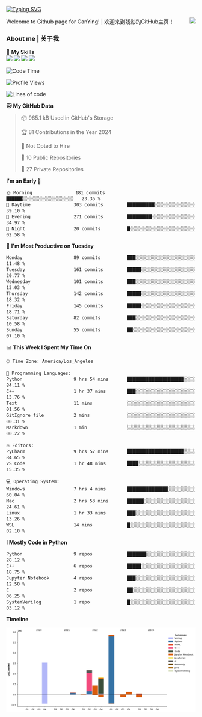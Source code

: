 [![Typing SVG](https://readme-typing-svg.herokuapp.com?size=25&duration=3500&color=00FFFF&vCenter=true&width=250&height=40&lines=Hi+Welcome+%F0%9F%91%8B%F0%9F%8F%BB;I'm+CanYing|残影)](https://git.io/typing-svg)

<a href="#">
  <img align="right" src="https://github-readme-stats.vercel.app/api?username=CanYing0913&count_private=true&rank_icon=github&show_icons=true&bg_color=15,f2f7fd,E0EAFC&" />
</a>

Welcome to Github page for CanYing! | 欢迎来到残影的GitHub主页！

### About me | 关于我

🌟 **My Skills**  
![](https://img.shields.io/badge/-C-A8B9CC?style=flat-square&logo=C&logoColor=fff)
![](https://img.shields.io/badge/-C++-00599C?style=flat-square&logo=Cpp&logoColor=fff)
![](https://img.shields.io/badge/-Python-3776AB?style=flat-square&logo=Python&logoColor=fff)
![](https://img.shields.io/badge/-Linux-000000?style=flat-square&logo=Linux&logoColor=fff)

<!--START_SECTION:waka-->
![Code Time](http://img.shields.io/badge/Code%20Time-24%20hrs%201%20min-blue)

![Profile Views](http://img.shields.io/badge/Profile%20Views-67-blue)

![Lines of code](https://img.shields.io/badge/From%20Hello%20World%20I%27ve%20Written-7.1%20million%20lines%20of%20code-blue)

**🐱 My GitHub Data** 

> 📦 965.1 kB Used in GitHub's Storage 
 > 
> 🏆 81 Contributions in the Year 2024
 > 
> 🚫 Not Opted to Hire
 > 
> 📜 10 Public Repositories 
 > 
> 🔑 27 Private Repositories 
 > 
**I'm an Early 🐤** 

```text
🌞 Morning                181 commits         ██████░░░░░░░░░░░░░░░░░░░   23.35 % 
🌆 Daytime                303 commits         ██████████░░░░░░░░░░░░░░░   39.10 % 
🌃 Evening                271 commits         █████████░░░░░░░░░░░░░░░░   34.97 % 
🌙 Night                  20 commits          █░░░░░░░░░░░░░░░░░░░░░░░░   02.58 % 
```
📅 **I'm Most Productive on Tuesday** 

```text
Monday                   89 commits          ███░░░░░░░░░░░░░░░░░░░░░░   11.48 % 
Tuesday                  161 commits         █████░░░░░░░░░░░░░░░░░░░░   20.77 % 
Wednesday                101 commits         ███░░░░░░░░░░░░░░░░░░░░░░   13.03 % 
Thursday                 142 commits         █████░░░░░░░░░░░░░░░░░░░░   18.32 % 
Friday                   145 commits         █████░░░░░░░░░░░░░░░░░░░░   18.71 % 
Saturday                 82 commits          ███░░░░░░░░░░░░░░░░░░░░░░   10.58 % 
Sunday                   55 commits          ██░░░░░░░░░░░░░░░░░░░░░░░   07.10 % 
```


📊 **This Week I Spent My Time On** 

```text
🕑︎ Time Zone: America/Los_Angeles

💬 Programming Languages: 
Python                   9 hrs 54 mins       █████████████████████░░░░   84.11 % 
C++                      1 hr 37 mins        ███░░░░░░░░░░░░░░░░░░░░░░   13.76 % 
Text                     11 mins             ░░░░░░░░░░░░░░░░░░░░░░░░░   01.56 % 
GitIgnore file           2 mins              ░░░░░░░░░░░░░░░░░░░░░░░░░   00.31 % 
Markdown                 1 min               ░░░░░░░░░░░░░░░░░░░░░░░░░   00.22 % 

🔥 Editors: 
PyCharm                  9 hrs 57 mins       █████████████████████░░░░   84.65 % 
VS Code                  1 hr 48 mins        ████░░░░░░░░░░░░░░░░░░░░░   15.35 % 

💻 Operating System: 
Windows                  7 hrs 4 mins        ███████████████░░░░░░░░░░   60.04 % 
Mac                      2 hrs 53 mins       ██████░░░░░░░░░░░░░░░░░░░   24.61 % 
Linux                    1 hr 33 mins        ███░░░░░░░░░░░░░░░░░░░░░░   13.26 % 
WSL                      14 mins             █░░░░░░░░░░░░░░░░░░░░░░░░   02.10 % 
```

**I Mostly Code in Python** 

```text
Python                   9 repos             ███████░░░░░░░░░░░░░░░░░░   28.12 % 
C++                      6 repos             █████░░░░░░░░░░░░░░░░░░░░   18.75 % 
Jupyter Notebook         4 repos             ███░░░░░░░░░░░░░░░░░░░░░░   12.50 % 
C                        2 repos             ██░░░░░░░░░░░░░░░░░░░░░░░   06.25 % 
SystemVerilog            1 repo              █░░░░░░░░░░░░░░░░░░░░░░░░   03.12 % 
```



**Timeline**

![Lines of Code chart](https://raw.githubusercontent.com/CanYing0913/CanYing0913/master/assets/bar_graph.png)


<!--END_SECTION:waka-->
